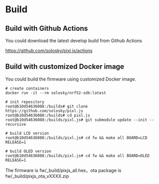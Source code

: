 # Build

## Build with Github Actions

You could download the latest develop build from Github Actions

https://github.com/solosky/pixl.js/actions


## Build with customized Docker image

You could build the firmware using customized Docker image. 

```
# create containers
docker run -it --rm solosky/nrf52-sdk:latest

# init repository
root@b10d54636088:/builds# git clone https://github.com/solosky/pixl.js
root@b10d54636088:/builds# cd pixl.js
root@b10d54636088:/builds/pixl.js# git submodule update --init --recursive

# build LCD version
root@b10d54636088:/builds/pixl.js# cd fw && make all BOARD=LCD RELEASE=1

# build OLED version
root@b10d54636088:/builds/pixl.js# cd fw && make all BOARD=OLED RELEASE=1

```

The firmware is fw/_build/pixjs_all.hex，ota package is fw/_build/pixjs_ota_vXXXX.zip